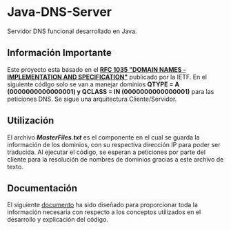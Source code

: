 # Java-DNS-Server
Servidor DNS funcional desarrollado en Java.

## Información Importante
Este proyecto esta basado en el [**RFC 1035 "DOMAIN NAMES - IMPLEMENTATION AND SPECIFICATION"**](https://www.ietf.org/rfc/rfc1035.txt) publicado por la IETF.
En el siguiente código solo se van a manejar dominios **QTYPE = A (0000000000000001) y QCLASS = IN (0000000000000001)** para las peticiones DNS.
Se sigue una arquitectura Cliente/Servidor.

## Utilización
El archivo ***MasterFiles.txt*** es el componente en el cual se guarda la información de los dominios, con su respectiva dirección IP para poder ser traducida. Al ejecutar el código, se esperan a peticiones por parte del cliente para la resolución de nombres de dominios gracias a este archivo de texto.

##  Documentación
El siguiente [documento](https://github.com/Rinconjr/Java-DNS-Server/blob/main/Documentacion%20Servidor%20DNS%20-%20Grupo%202.pdf) ha sido diseñado para proporcionar toda la información necesaria con respecto a los conceptos utilizados en el desarrollo y explicación del código.
